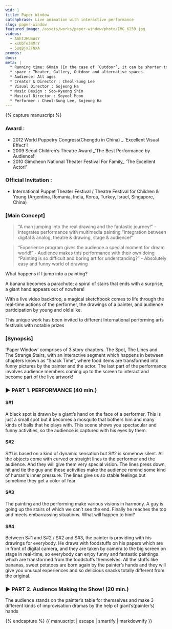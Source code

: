 ```yaml
---
wid: 1
title: Paper Window
catchphrase: Live animation with interactive performance
slug: paper-window
featured_image: /assets/works/paper-window/photo/IMG_6259.jpg
videos:
  - AAhtJHUmWsY
  - xsUbTe3mMrY
  - 5uqBjxJFNXA
promos:
docs:
meta: |
  * Running time: 60min (In the case of ‘Outdoor’, it can be shorter to 40min)
  * space : Theater, Gallery, Outdoor and alternative spaces.
  * Audience: All ages
  * Creator & Director : Cheol-Sung Lee
  * Visual Director : Sojeong Ha
  * Music Design : Soo-Kyeong Shin
  * Musical Director : Soyool Moon
  * Performer : Cheol-Sung Lee, Sojeong Ha
---
```

{% capture manuscript %}
### Award :

- 2012 World Puppetry Congress(Chengdu in China) _ ‘Excellent Visual Effect’!
- 2009 Seoul Children’s Theatre Award _’The Best Performance by Audience!’ 
- 2010 Gimcheon National Theater Festival For Family_ ‘The Excellent Actor!’

### Official Invitation :

- International Puppet Theater Festival / Theatre Festival for Children & Young
(Argentina, Romania, India, Korea, Turkey, Israel, Singapore, China)

### [Main Concept]

> “A man jumping into the real drawing and the fantastic journey!” -<Paper Window> integrates performance with multimedia painting
> “Integration between digital & analog, theatre & drawing, stage & audience!”

> “Experience program gives the audience a special moment for dream world!” - Audience makes this performance with their own doing
“Painting is so difficult and boring art for understanding?” - Absolutely easy and funny world of drawing

What happens if I jump into a painting?

A banana becomes a parachute; a spiral of stairs that ends with a surprise; a giant hand appears out of nowhere!

With a live video backdrop, a magical sketchbook comes to life through the real-time actions of the performer, the drawings of a painter, and audience participation by young and old alike.

This unique work has been invited to different International performing arts festivals with notable prizes

### [Synopsis]

‘Paper Window’ comprises of 3 story chapters. The Spot, The Lines and The Strange Stairs, with an interactive segment which happens in between chapters known as “Snack Time”, where food items are transformed into funny pictures by the painter and the actor. The last part of the performance involves audience members coming up to the screen to interact and become part of the live artwork!

### ▶ PART 1. PERFORMANCE (40 min.)

#### S#1 <The Spot>

A black spot is drawn by a giant’s hand on the face of a performer. This is just a small spot but it becomes a mosquito that bothers him and many kinds of balls that he plays with. This scene shows you spectacular and funny activities, so the audience is captured with his eyes by them.

#### S#2 <The Lines>

S#1 is based on a kind of dynamic sensation but S#2 is somehow silent. All the objects come with curved or straight lines to the performer and the audience. And they will give them very special vision. The lines press down, hit and tie the guy and these activities make the audience remind some kind of human's inner pressure. The lines give us so stable feelings but sometime they get a color of fear.

#### S#3 <The Strange stairs>

The painting and the performing make various visions in harmony. A guy is going up the stairs of which we can’t see the end. Finally he reaches the top and meets embarrassing situations. What will happen to him?

#### S#4 <The Snack times>

Between S#1 and S#2 / S#2 and S#3, the painter is providing with his drawings for everybody. He draws with foodstuffs on his papers which are in front of digital camera, and they are taken by camera to the big screen on stage in real-time, so everybody can enjoy funny and fantastic paintings which are transformed from the foodstuffs themselves. All the stuffs like bananas, sweet potatoes are born again by the painter’s hands and they will give you unusual experiences and so delicious snacks totally different from the original.

### ▶ PART 2. Audience Making the Show! (20 min.)

The audience stands on the painter’s table for themselves and make 3 different kinds of improvisation dramas by the help of giant’s(painter’s) hands

{% endcapture %}
{{ manuscript | escape | smartify | markdownify }}



